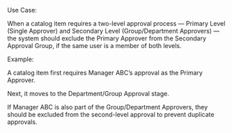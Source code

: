 Use Case:

When a catalog item requires a two-level approval process — Primary Level (Single Approver) and Secondary Level (Group/Department Approvers) — the system should exclude the Primary Approver from the Secondary Approval Group, if the same user is a member of both levels.



Example:

A catalog item first requires Manager ABC’s approval as the Primary Approver.

Next, it moves to the Department/Group Approval stage.

If Manager ABC is also part of the Group/Department Approvers, they should be excluded from the second-level approval to prevent duplicate approvals.

